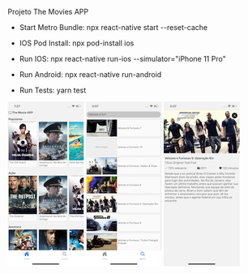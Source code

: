 
Projeto The Movies APP

- Start Metro Bundle:
npx react-native start --reset-cache

- IOS Pod Install:
npx pod-install ios

- Run IOS:
npx react-native run-ios --simulator="iPhone 11 Pro"

- Run Android:
npx react-native run-android

- Run Tests:
yarn test

![Alt text](screenshots/ScreenShot1.png?raw=true "Home")
![Alt text](screenshots/ScreenShot2.png?raw=true "Search")
![Alt text](screenshots/ScreenShot3.png?raw=true "Detail")